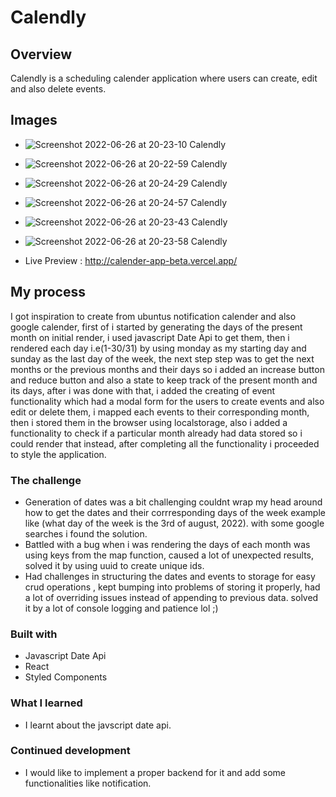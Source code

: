 # Calendly

## Overview

Calendly is a scheduling calender application where users can create, edit and also delete events.

## Images
- ![Screenshot 2022-06-26 at 20-23-10 Calendly](https://user-images.githubusercontent.com/53101939/175830727-ea9e0659-2991-4ec2-8d84-41ea3e07b148.png)

- ![Screenshot 2022-06-26 at 20-22-59 Calendly](https://user-images.githubusercontent.com/53101939/175830736-8dab5e92-0326-4dfd-b60f-f4ba94b2e33d.png)

- ![Screenshot 2022-06-26 at 20-24-29 Calendly](https://user-images.githubusercontent.com/53101939/175830769-ecd195b6-bed0-46fa-a737-424a9b339a40.png)

- ![Screenshot 2022-06-26 at 20-24-57 Calendly](https://user-images.githubusercontent.com/53101939/175830775-590c90f8-edb6-4c2b-9a64-7408a9b6b8da.png)

- ![Screenshot 2022-06-26 at 20-23-43 Calendly](https://user-images.githubusercontent.com/53101939/175830745-fc836257-3fd4-4edd-a622-fed8794065f8.png)

- ![Screenshot 2022-06-26 at 20-23-58 Calendly](https://user-images.githubusercontent.com/53101939/175830758-3210a16a-5f82-4de3-9290-63527891742d.png)


- Live Preview : http://calender-app-beta.vercel.app/


## My process

I got inspiration to create from ubuntus notification calender and also google calender, first of i started by generating the days of the present month on initial render, i used javascript Date Api to get them, then i rendered each day i.e(1-30/31) by using monday as my starting day and sunday as the last day of the week, the next step step was to get the next months or the previous months and their days so i added an increase button and reduce button and also a state to keep track of the present month and its days, after i was done with that, i added the creating of event functionality which had a modal form for the users to create events and also edit or delete them, i mapped each events to their corresponding month, then i stored them in the browser using localstorage, also i added a functionality to check if a particular month already had data stored so i could render that instead, after completing all the functionality i proceeded to style the application.

### The challenge

-   Generation of dates was a bit challenging couldnt wrap my head around how to get the dates and their corrresponding days of the week example like (what day of the week is the 3rd of august, 2022). with some google searches i found the solution.
-   Battled with a bug when i was rendering the days of each month was using keys from the map function, caused a lot of unexpected results, solved it by using uuid to create unique ids.
-   Had challenges in structuring the dates and events to storage for easy crud operations , kept bumping into problems of storing it properly, had a lot of overriding issues instead of appending to previous data. solved it by a lot of console logging and patience lol ;)

### Built with

-   Javascript Date Api
-   React
-   Styled Components

### What I learned

-   I learnt about the javscript date api.

### Continued development

-   I would like to implement a proper backend for it and add some functionalities like notification.
